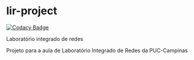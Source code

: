 # lir-project

[![Codacy Badge](https://api.codacy.com/project/badge/Grade/597c08ee974b42ca98311f63dc970d21)](https://app.codacy.com/app/kevinmmartins/lir-project?utm_source=github.com&utm_medium=referral&utm_content=Gustavocirulo/lir-project&utm_campaign=Badge_Grade_Dashboard)

Laboratório integrado de redes

Projeto para a aula de Laboratório Integrado de Redes da PUC-Campinas

